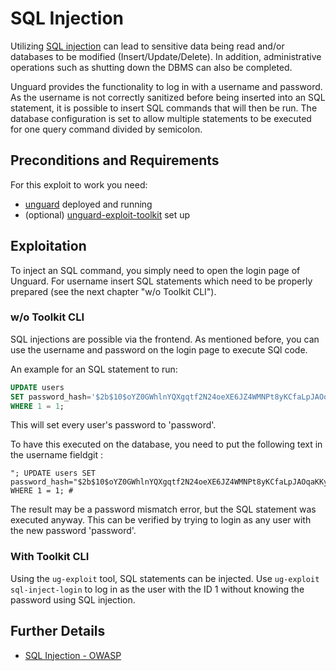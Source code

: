 # SQL Injection

Utilizing [SQL injection](https://owasp.org/www-community/attacks/SQL_Injection) can lead to sensitive data being read
and/or databases to be modified (Insert/Update/Delete).
In addition, administrative operations such as shutting down the DBMS can also be completed.

Unguard provides the functionality to log in with a username and password.
As the username is not correctly sanitized before being inserted into an SQL statement, it is possible to insert SQL commands
that will then be run.
The database configuration is set to allow multiple statements to be executed for one query command divided by semicolon.


## Preconditions and Requirements

For this exploit to work you need:

* [unguard](../../../docs/DEV-GUIDE.md) deployed and running
* (optional) [unguard-exploit-toolkit](../../INSTALL.md) set up

## Exploitation

To inject an SQL command, you simply need to open the login page of Unguard. For username insert
SQL statements which need to be properly prepared (see the next chapter "w/o Toolkit CLI").

### w/o Toolkit CLI

SQL injections are possible via the frontend. As mentioned before, you can use the username and password on the login page
to execute SQl code.

An example for an SQL statement to run:

```sql
UPDATE users
SET password_hash='$2b$10$oYZ0GWhlnYQXgqtf2N24oeXE6JZ4WMNPt8yKCfaLpJAOqaKKyrjda'
WHERE 1 = 1;
```

This will set every user's password to 'password'.

To have this executed on the database, you need to put the following text in the username fieldgit :
```
"; UPDATE users SET password_hash="$2b$10$oYZ0GWhlnYQXgqtf2N24oeXE6JZ4WMNPt8yKCfaLpJAOqaKKyrjda" WHERE 1 = 1; #
```
The result may be a password mismatch error, but the SQL statement was executed anyway. This can be verified by trying
to login as any user with the new password 'password'.

### With Toolkit CLI

Using the `ug-exploit` tool, SQL statements can be injected.
Use `ug-exploit sql-inject-login` to log in as the user with the ID 1 without knowing the password using SQL injection.

## Further Details

* [SQL Injection - OWASP](https://owasp.org/www-community/attacks/SQL_Injection)
